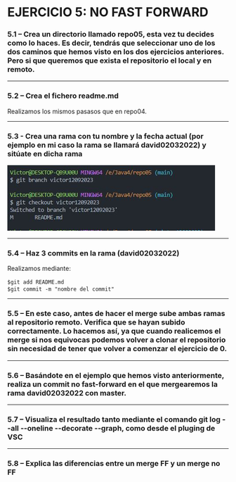 
# EJERCICIO 5: NO FAST FORWARD

### 5.1 – Crea un directorio llamado repo05, esta vez tu decides como lo haces. Es decir, tendrás que seleccionar uno de los dos caminos que hemos visto en los dos ejercicios anteriores. Pero si que queremos que exista el repositorio el local y en remoto.
***
### 5.2 – Crea el fichero readme.md

Realizamos los mismos pasasos que en repo04.

***
### 5.3 - Crea una rama con tu nombre y la fecha actual (por ejemplo en mi caso la rama  se llamará david02032022) y sitúate en dicha rama

![❌ Error ❌](./img/Captura1.JPG "New repository")


***
### 5.4 – Haz 3 commits en la rama (david02032022)

Realizamos mediante:  
    
    $git add README.md
    $git commit -m "nombre del commit"

***
### 5.5 – En este caso, antes de hacer el merge sube ambas ramas al repositorio remoto. Verifica que se hayan subido correctamente. Lo hacemos así, ya que cuando realicemos el merge si nos equivocas podemos volver a clonar el repositorio sin necesidad de tener que volver a comenzar el ejercicio de 0.
***
### 5.6 – Basándote en el ejemplo que hemos visto anteriormente, realiza un commit no fast-forward en el que mergearemos la rama david02032022 con master.
***
### 5.7 – Visualiza el resultado tanto mediante el comando git log --all --oneline --decorate --graph, como desde el pluging de VSC

***
### 5.8 – Explica las diferencias entre un merge FF y un merge no FF